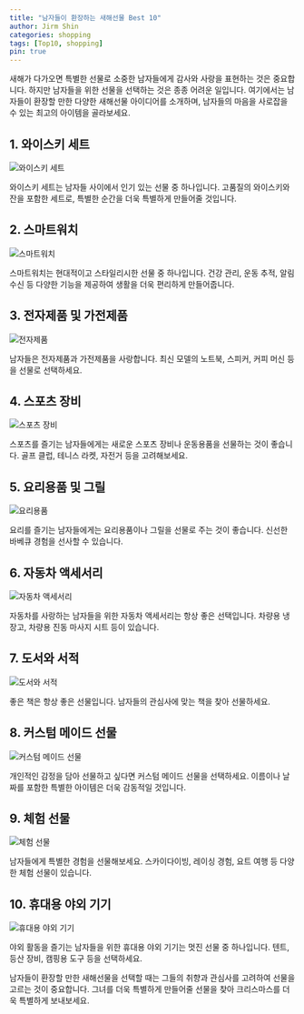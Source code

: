 ```yaml
---
title: "남자들이 환장하는 새해선물 Best 10"
author: Jirm Shin
categories: shopping
tags: [Top10, shopping]
pin: true
---
```


새해가 다가오면 특별한 선물로 소중한 남자들에게 감사와 사랑을 표현하는 것은 중요합니다. 하지만 남자들을 위한 선물을 선택하는 것은 종종 어려운 일입니다. 여기에서는 남자들이 환장할 만한 다양한 새해선물 아이디어를 소개하며, 남자들의 마음을 사로잡을 수 있는 최고의 아이템을 골라보세요.

## 1. **와이스키 세트**

![와이스키 세트](https://source.unsplash.com/1600x900/?whiskey-set)

와이스키 세트는 남자들 사이에서 인기 있는 선물 중 하나입니다. 고품질의 와이스키와 잔을 포함한 세트로, 특별한 순간을 더욱 특별하게 만들어줄 것입니다.

## 2. **스마트워치**

![스마트워치](https://source.unsplash.com/1600x900/?smartwatch)

스마트워치는 현대적이고 스타일리시한 선물 중 하나입니다. 건강 관리, 운동 추적, 알림 수신 등 다양한 기능을 제공하여 생활을 더욱 편리하게 만들어줍니다.

## 3. **전자제품 및 가전제품**

![전자제품](https://source.unsplash.com/1600x900/?electronics)

남자들은 전자제품과 가전제품을 사랑합니다. 최신 모델의 노트북, 스피커, 커피 머신 등을 선물로 선택하세요.

## 4. **스포츠 장비**

![스포츠 장비](https://source.unsplash.com/1600x900/?sports-equipment)

스포츠를 즐기는 남자들에게는 새로운 스포츠 장비나 운동용품을 선물하는 것이 좋습니다. 골프 클럽, 테니스 라켓, 자전거 등을 고려해보세요.

## 5. **요리용품 및 그릴**

![요리용품](https://source.unsplash.com/1600x900/?cooking-grill)

요리를 즐기는 남자들에게는 요리용품이나 그릴을 선물로 주는 것이 좋습니다. 신선한 바베큐 경험을 선사할 수 있습니다.

## 6. **자동차 액세서리**

![자동차 액세서리](https://source.unsplash.com/1600x900/?car-accessories)

자동차를 사랑하는 남자들을 위한 자동차 액세서리는 항상 좋은 선택입니다. 차량용 냉장고, 차량용 진동 마사지 시트 등이 있습니다.

## 7. **도서와 서적**

![도서와 서적](https://source.unsplash.com/1600x900/?books)

좋은 책은 항상 좋은 선물입니다. 남자들의 관심사에 맞는 책을 찾아 선물하세요.

## 8. **커스텀 메이드 선물**

![커스텀 메이드 선물](https://source.unsplash.com/1600x900/?custom-made-gifts)

개인적인 감정을 담아 선물하고 싶다면 커스텀 메이드 선물을 선택하세요. 이름이나 날짜를 포함한 특별한 아이템은 더욱 감동적일 것입니다.

## 9. **체험 선물**

![체험 선물](https://source.unsplash.com/1600x900/?experience-gifts)

남자들에게 특별한 경험을 선물해보세요. 스카이다이빙, 레이싱 경험, 요트 여행 등 다양한 체험 선물이 있습니다.

## 10. **휴대용 야외 기기**

![휴대용 야외 기기](https://source.unsplash.com/1600x900/?outdoor-gear)

야외 활동을 즐기는 남자들을 위한 휴대용 야외 기기는 멋진 선물 중 하나입니다. 텐트, 등산 장비, 캠핑용 도구 등을 선택하세요.

남자들이 환장할 만한 새해선물을 선택할 때는 그들의 취향과 관심사를 고려하여 선물을 고르는 것이 중요합니다. 그녀를 더욱 특별하게 만들어줄 선물을 찾아 크리스마스를 더욱 특별하게 보내보세요.